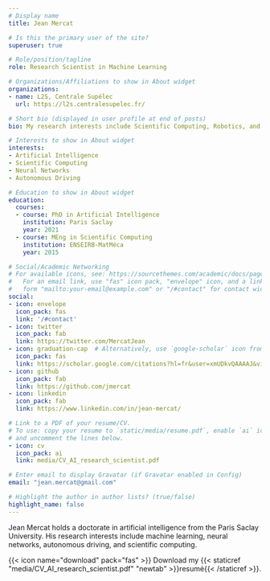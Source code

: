 ```yaml
---
# Display name
title: Jean Mercat

# Is this the primary user of the site?
superuser: true

# Role/position/tagline
role: Research Scientist in Machine Learning

# Organizations/Affiliations to show in About widget
organizations:
- name: L2S, Centrale Supélec
  url: https://l2s.centralesupelec.fr/

# Short bio (displayed in user profile at end of posts)
bio: My research interests include Scientific Computing, Robotics, and Neural Networks.

# Interests to show in About widget
interests:
- Artificial Intelligence
- Scientific Computing
- Neural Networks
- Autonomous Driving

# Education to show in About widget
education:
  courses:
  - course: PhD in Artificial Intelligence
    institution: Paris Saclay
    year: 2021
  - course: MEng in Scientific Computing
    institution: ENSEIRB-MatMéca
    year: 2015

# Social/Academic Networking
# For available icons, see: https://sourcethemes.com/academic/docs/page-builder/#icons
#   For an email link, use "fas" icon pack, "envelope" icon, and a link in the
#   form "mailto:your-email@example.com" or "/#contact" for contact widget.
social:
- icon: envelope
  icon_pack: fas
  link: '/#contact'
- icon: twitter
  icon_pack: fab
  link: https://twitter.com/MercatJean
- icon: graduation-cap  # Alternatively, use `google-scholar` icon from `ai` icon pack
  icon_pack: fas
  link: https://scholar.google.com/citations?hl=fr&user=xmUDkvQAAAAJ&view_op=list_works&gmla=AJsN-F7_gLwY1RI0Kl7gkf7W1jADsdHqCTeF7zK_JQ8wV5nCBoELKvuYiZ3KNUkPHO0IARHWbU9KgaUR-hsy6kpsp-5z3NY6byJosBu2ZGyMJsPFEN03q0vjHmWGL0FOnkCeiBbJRF9r8IOlj2YwnYNpHJcSbBLu3ymUSRCg85kBmvQW_IItFcxFfSJOaij8KSGo-QFcoD6e7YBXIGxeG2nLsnRwWFIrWA&sciund=14203063805389349973
- icon: github
  icon_pack: fab
  link: https://github.com/jmercat
- icon: linkedin
  icon_pack: fab
  link: https://www.linkedin.com/in/jean-mercat/

# Link to a PDF of your resume/CV.
# To use: copy your resume to `static/media/resume.pdf`, enable `ai` icons in `params.toml`, 
# and uncomment the lines below.
- icon: cv
  icon_pack: ai
  link: media/CV_AI_research_scientist.pdf

# Enter email to display Gravatar (if Gravatar enabled in Config)
email: "jean.mercat@gmail.com"

# Highlight the author in author lists? (true/false)
highlight_name: false
---
```


Jean Mercat holds a doctorate in artificial intelligence from the Paris Saclay University. His research interests include machine learning, neural networks, autonomous driving, and scientific computing.

{{< icon name="download" pack="fas" >}} Download my {{< staticref "media/CV_AI_research_scientist.pdf" "newtab" >}}resumé{{< /staticref >}}.
